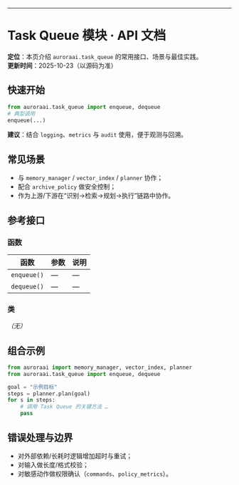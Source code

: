 ---
# Task Queue 模块 · API 文档

<div class="doc-card">
<strong>定位</strong>：本页介绍 <code>auroraai.task_queue</code> 的常用接口、场景与最佳实践。<br/>
<strong>更新时间</strong>：2025-10-23（以源码为准）
</div>

## 快速开始
```python
from auroraai.task_queue import enqueue, dequeue
# 典型调用
enqueue(...)
```

<div class="callout tip">
<b>建议</b>：结合 <code>logging</code>、<code>metrics</code> 与 <code>audit</code> 使用，便于观测与回溯。
</div>

## 常见场景
- 与 <code>memory_manager</code> / <code>vector_index</code> / <code>planner</code> 协作；
- 配合 <code>archive_policy</code> 做安全控制；
- 作为上游/下游在“识别→检索→规划→执行”链路中协作。

## 参考接口

### 函数
| 函数 | 参数 | 说明 |
|---|---|---|
| `enqueue()` | — | — |
| `dequeue()` | — | — |


### 类
_（无）_


## 组合示例
```python
from auroraai import memory_manager, vector_index, planner
from auroraai.task_queue import enqueue, dequeue

goal = "示例目标"
steps = planner.plan(goal)
for s in steps:
    # 调用 Task Queue 的关键方法 …
    pass
```

## 错误处理与边界
- 对外部依赖/长耗时逻辑增加超时与重试；
- 对输入做长度/格式校验；
- 对敏感动作做权限确认（<code>commands</code>、<code>policy_metrics</code>）。
